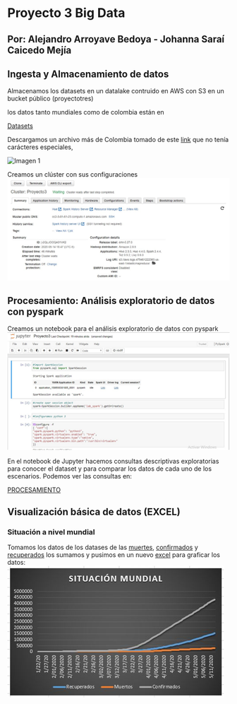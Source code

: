 # Proyecto 3 Big Data
## Por: Alejandro Arroyave Bedoya - Johanna Saraí Caicedo Mejía
## Ingesta y Almacenamiento de datos

Almacenamos los datasets en un datalake contruido en AWS con S3 en un bucket público (proyectotres)

los datos tanto mundiales como de colombia están en 

[Datasets](https://github.com/jscaicedom/TETProyecto3/tree/master/Datasets)

Descargamos un archivo más de Colombia tomado de este [link](https://www.datos.gov.co/Salud-y-Protecci-n-Social/Casos-positivos-de-COVID-19-en-Colombia/gt2j-8ykr/data) que no tenía carácteres especiales, 

![Imagen 1](https://github.com/jscaicedom/TETProyecto3/blob/master/Imagenes/Anotaci%C3%B3n%202020-05-14%20185002.jpg)

Creamos un clúster con sus configuraciones
![Cluster](https://github.com/jscaicedom/TETProyecto3/blob/master/Imagenes/Cluster.jpg)

## Procesamiento: Análisis exploratorio de datos con pyspark

Creamos un notebook para el análisis exploratorio de datos con pyspark
![Notebook](https://github.com/jscaicedom/TETProyecto3/blob/master/Imagenes/Jupyter.jpg)

En el notebook de Jupyter hacemos consultas descriptivas exploratorias para conocer el dataset y para comparar los datos de cada uno de los escenarios. Podemos ver las consultas en:

[PROCESAMIENTO](https://github.com/jscaicedom/TETProyecto3/blob/master/Proyecto3.ipynb)

## Visualización básica de datos (EXCEL)

### Situación a nivel mundial

Tomamos los datos de los datases de las [muertes](https://github.com/jscaicedom/TETProyecto3/blob/master/Datasets/Mundial/time_series_covid19_deaths_global_iso3_regions.csv), [confirmados](https://github.com/jscaicedom/TETProyecto3/blob/master/Datasets/Mundial/time_series_covid19_confirmed_global_iso3_regions.csv) y [recuperados](https://github.com/jscaicedom/TETProyecto3/blob/master/Datasets/Mundial/time_series_covid19_recovered_global_iso3_regions.csv)
los sumamos y pusimos en un nuevo [excel](https://github.com/jscaicedom/TETProyecto3/blob/master/SituacionMundial.xlsx) para graficar los datos:
![situacion mundial](https://github.com/jscaicedom/TETProyecto3/blob/master/Imagenes/smundial.JPG)



